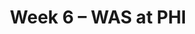---
layout: game
title: Week 6 – WAS at PHI
season: 2000
game_id: 2000_06_WAS_PHI
away_team: WAS
home_team: PHI
---